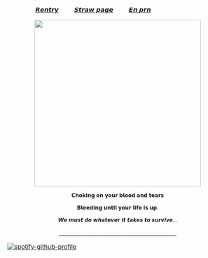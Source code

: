 　　  　  　[𝙍𝙚𝙣𝙩𝙧𝙮](https://rentry.co/owll)　   　  [𝙎𝙩𝙧𝙖𝙬 𝙥𝙖𝙜𝙚](https://expensv.straw.page/)　   　  [𝙀𝙣 𝙥𝙧𝙣](https://en.pronouns.page/@cllasiccigarrate)

<p align="center">
    <img width="380" src="https://64.media.tumblr.com/70a6e9e5b3d7486c07be291138b9ad87/aea75c2d68369013-5a/s1280x1920/e1499d67a5541fd85e9822db3f96a89bc4912896.pnj">
</p>



<p align="center">
<sup>𝗖𝗵𝗼𝗸𝗶𝗻𝗴 𝗼𝗻 𝘆𝗼𝘂𝗿 𝗯𝗹𝗼𝗼𝗱 𝗮𝗻𝗱 𝘁𝗲𝗮𝗿𝘀</sup>
</p>
<p align="center">
<sup>𝗕𝗹𝗲𝗲𝗱𝗶𝗻𝗴 𝘂𝗻𝘁𝗶𝗹 𝘆𝗼𝘂𝗿 𝗹𝗶𝗳𝗲 𝗶𝘀 𝘂𝗽. </sup>
</p> 
<p align="center">  
<sup>𝙒𝙚 𝙢𝙪𝙨𝙩 𝙙𝙤 𝙬𝙝𝙖𝙩𝙚𝙫𝙚𝙧 𝙞𝙩 𝙩𝙖𝙠𝙚𝙨 𝙩𝙤 𝙨𝙪𝙧𝙫𝙞𝙫𝙚...</sup> 
</p> 
<p align="center">
__________________________________________
</p>

[![spotify-github-profile](https://spotify-github-profile.kittinanx.com/api/view?uid=31vqck2xnl327xecntooe7ptxtrq&cover_image=true&theme=novatorem&show_offline=false&background_color=121212&interchange=true&bar_color=ff0000&bar_color_cover=false)](https://spotify-github-profile.kittinanx.com/api/view?uid=31vqck2xnl327xecntooe7ptxtrq&redirect=true)
